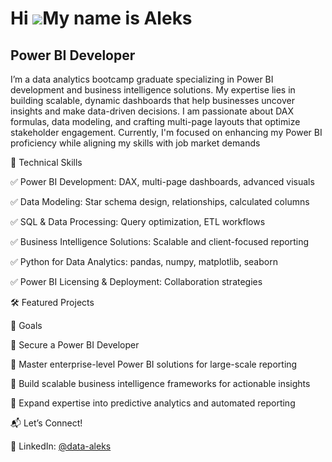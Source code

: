 Hi ![](https://user-images.githubusercontent.com/18350557/176309783-0785949b-9127-417c-8b55-ab5a4333674e.gif)My name is Aleks
========================================================================================================================================

Power BI Developer
------------------

I’m a data analytics bootcamp graduate specializing in Power BI development and business intelligence solutions. My expertise lies in building scalable, dynamic dashboards that help businesses uncover insights and make data-driven decisions. I am passionate about DAX formulas, data modeling, and crafting multi-page layouts that optimize stakeholder engagement. Currently, I'm focused on enhancing my Power BI proficiency while aligning my skills with job market demands

🔧 Technical Skills

✅ Power BI Development: DAX, multi-page dashboards, advanced visuals

✅ Data Modeling: Star schema design, relationships, calculated columns

✅ SQL & Data Processing: Query optimization, ETL workflows

✅ Business Intelligence Solutions: Scalable and client-focused reporting

✅ Python for Data Analytics: pandas, numpy, matplotlib, seaborn

✅ Power BI Licensing & Deployment: Collaboration strategies


🛠 Featured Projects



🎯 Goals

🔹 Secure a Power BI Developer

🔹 Master enterprise-level Power BI solutions for large-scale reporting

🔹 Build scalable business intelligence frameworks for actionable insights

🔹 Expand expertise into predictive analytics and automated reporting


📬 Let’s Connect!

🔗 LinkedIn: <a href="https://www.linkedin.com/in/data-aleks/" target="_blank" rel="noreferrer">@data-aleks</a>
